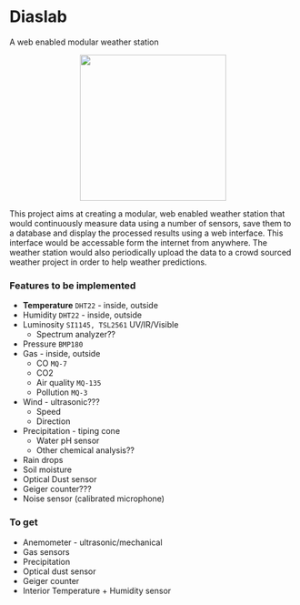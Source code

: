 # Diaslab
A web enabled modular weather station

<p align="center">
  <img height="257" src="https://raw.githubusercontent.com/zpiman/Diaslab/master/artwork/diaslogo.png">
</p>

This project aims at creating a modular, web enabled weather station that would continuously measure data using a number of sensors, save them to a database and display the processed results using a web interface. This interface would be accessable form the internet from anywhere. The weather station would also periodically upload the data to a crowd sourced weather project in order to help weather predictions.

### Features to be implemented
* **Temperature** `DHT22` - inside, outside
* Humidity `DHT22` - inside, outside
* Luminosity `SI1145, TSL2561` UV/IR/Visible
  * Spectrum analyzer??
* Pressure `BMP180`
* Gas - inside, outside
  * CO `MQ-7`
  * CO2
  * Air quality `MQ-135`
  * Pollution `MQ-3`
* Wind - ultrasonic???
  * Speed
  * Direction
* Precipitation - tiping cone
  * Water pH sensor
  * Other chemical analysis??
* Rain drops 
* Soil moisture
* Optical Dust sensor
* Geiger counter???
* Noise sensor (calibrated microphone) 

### To get
* Anemometer - ultrasonic/mechanical
* Gas sensors
* Precipitation
* Optical dust sensor
* Geiger counter
* Interior Temperature + Humidity sensor
